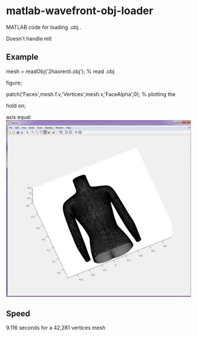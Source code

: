 # matlab-wavefront-obj-loader
MATLAB code for loading .obj .

Doesn't handle mtl
## Example 
 mesh = readObj('2haorenti.obj');  % read .obj
 
figure;

patch('Faces',mesh.f.v,'Vertices',mesh.v,'FaceAlpha',0); % plotting the 

hold on;

axis equal
![image](https://github.com/botaow24/matlab-wavefront-obj-loader/blob/master/example.png)
## Speed
9.116 seconds for a 42,281 vertices mesh
